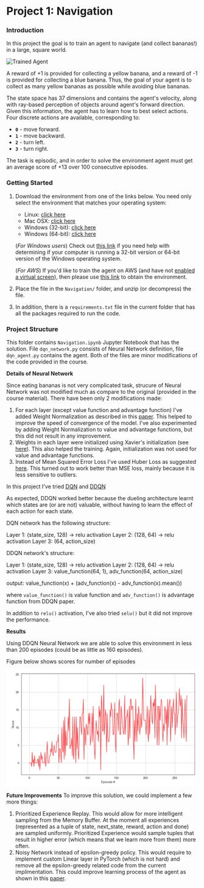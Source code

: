[//]: # (Image References)

[image1]: https://user-images.githubusercontent.com/10624937/42135619-d90f2f28-7d12-11e8-8823-82b970a54d7e.gif "Trained Agent"

# Project 1: Navigation

### Introduction

In this project the goal is to train an agent to navigate (and collect bananas!) in a large, square world.  

![Trained Agent][image1]

A reward of +1 is provided for collecting a yellow banana, and a reward of -1 is provided for collecting a blue banana.  Thus, the goal of your agent is to collect as many yellow bananas as possible while avoiding blue bananas.  

The state space has 37 dimensions and contains the agent's velocity, along with ray-based perception of objects around agent's forward direction.  Given this information, the agent has to learn how to best select actions.  Four discrete actions are available, corresponding to:
- **`0`** - move forward.
- **`1`** - move backward.
- **`2`** - turn left.
- **`3`** - turn right.

The task is episodic, and in order to solve the environment agent must get an average score of +13 over 100 consecutive episodes.

### Getting Started

1. Download the environment from one of the links below.  You need only select the environment that matches your operating system:
    - Linux: [click here](https://s3-us-west-1.amazonaws.com/udacity-drlnd/P1/Banana/Banana_Linux.zip)
    - Mac OSX: [click here](https://s3-us-west-1.amazonaws.com/udacity-drlnd/P1/Banana/Banana.app.zip)
    - Windows (32-bit): [click here](https://s3-us-west-1.amazonaws.com/udacity-drlnd/P1/Banana/Banana_Windows_x86.zip)
    - Windows (64-bit): [click here](https://s3-us-west-1.amazonaws.com/udacity-drlnd/P1/Banana/Banana_Windows_x86_64.zip)
    
    (_For Windows users_) Check out [this link](https://support.microsoft.com/en-us/help/827218/how-to-determine-whether-a-computer-is-running-a-32-bit-version-or-64) if you need help with determining if your computer is running a 32-bit version or 64-bit version of the Windows operating system.

    (_For AWS_) If you'd like to train the agent on AWS (and have not [enabled a virtual screen](https://github.com/Unity-Technologies/ml-agents/blob/master/docs/Training-on-Amazon-Web-Service.md)), then please use [this link](https://s3-us-west-1.amazonaws.com/udacity-drlnd/P1/Banana/Banana_Linux_NoVis.zip) to obtain the environment.

2. Place the file in the `Navigation/` folder, and unzip (or decompress) the file.

3. In addition, there is a `requirements.txt` file in the current folder that has all the packages required to run the code.


### Project Structure

This folder contains `Navigation.ipynb` Jupyter Notebook that has the solution. File `dqn_network.py` consists of Neural Network definition, file `dqn_agent.py` contains the agent. Both of the files are minor modifications of the code provided in the course.

**Details of Neural Network**

Since eating bananas is not very complicated task, strucure of Neural Network was not modified much as compare to the original (provided in the course material). There have been only 2 modifications made:
1. For each layer (except value function and advantage function) I've added Weight Normalization as described in this [paper](https://arxiv.org/pdf/1602.07868.pdf). This helped to improve the speed of convergence of the model. I've also experimented by adding Weight Normalization to value and advantage functions, but this did not result in any improvement.
2. Weights in each layer were initialized using Xavier's initialization (see [here](http://proceedings.mlr.press/v9/glorot10a/glorot10a.pdf)). This also helped the training. Again, initialization was not used for value and advantage functions.
3. Instead of Mean Squared Error Loss I've used Huber Loss as suggested [here](https://pytorch.org/tutorials/intermediate/reinforcement_q_learning.html#replay-memory). This turned out to work better than MSE loss, mainly because it is less sensitive to outliers.

In this project I've tried [DQN](https://www.nature.com/articles/nature14236) and [DDQN](https://arxiv.org/pdf/1511.06581.pdf)

As expected, DDQN worked better because the dueling architecture learnt which states are (or are not) valuable, without having to learn the effect of each action for each state.

DQN network has the following structure:

Layer 1: (state_size, 128) -> relu activation
Layer 2: (128, 64) -> relu activation
Layer 3: (64, action_size)

DDQN network's structure:

Layer 1: (state_size, 128) -> relu activation
Layer 2: (128, 64) -> relu activation
Layer 3: value_function(64, 1), adv_function(64, action_size)

output: value_function(x) + (adv_function(x) - adv_function(x).mean())

where `value_function()` is value function and `adv_function()` is advantage function from DDQN paper.

In addition to `relu()` activation, I've also tried `selu()` but it did not improve the performance.

**Results**

Using DDQN Neural Network we are able to solve this environment in less than 200 episodes (could be as little as 160 episodes). 

Figure below shows scores for number of episodes

![DDQN Scores](ddqn.png)

**Future Improvements**
To improve this solution, we could implement a few more things:
1. Prioritized Experience Replay. This would allow for more intelligent sampling from the Memory Buffer. At the moment all experiences (represented as a tuple of state, next_state, reward, action and done) are sampled uniformly. Prioritized Experience would sample tuples that result in higher error (which means that we learn more from them) more often.
2. Noisy Network instead of epsilon-greedy policy. This would require to implement custom Linear layer in PyTorch (which is not hard) and remove all the epsilon-greedy related code from the current implimentation. This could improve learning process of the agent as shown in this [paper](https://arxiv.org/abs/1706.10295).

